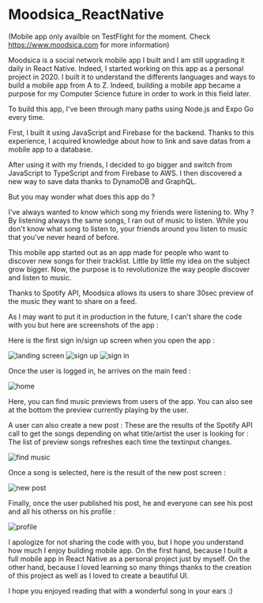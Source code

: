 # Moodsica_ReactNative

(Mobile app only availble on TestFlight for the moment. Check https://www.moodsica.com for more information)

Moodsica is a social network mobile app I built and I am still upgrading it daily in React Native.
Indeed, I started working on this app as a personal project in 2020.
I built it to understand the differents languages and ways to build a mobile app from A to Z.
Indeed, building a mobile app became a purpose for my Computer Science future in order to work in this field later.

To build this app, I've been through many paths using Node.js and Expo Go every time.

First, I built it using JavaScript and Firebase for the backend.
Thanks to this experience, I acquired knowledge about how to link and save datas from a mobile app to a database.

After using it with my friends, I decided to go bigger and switch from JavaScript to TypeScript and from Firebase to AWS.
I then discovered a new way to save data thanks to DynamoDB and GraphQL.

But you may wonder what does this app do ?

I've always wanted to know which song my friends were listening to.
Why ? By listening always the same songs, I ran out of music to listen.
While you don't know what song to listen to, your friends around you listen to music that you've never heard of before.

This mobile app started out as an app made for people who want to discover new songs for their tracklist.
Little by little my idea on the subject grow bigger.
Now, the purpose is to revolutionize the way people discover and listen to music.

Thanks to Spotify API, Moodsica allows its users to share 30sec preview of the music they want to share on a feed.

As I may want to put it in production in the future, I can't share the code with you but here are screenshots of the app :

Here is the first sign in/sign up screen when you open the app :

![landing screen](https://user-images.githubusercontent.com/93252510/232731364-09d50502-5a1e-4592-b679-8bde6010062b.PNG)
![sign up](https://user-images.githubusercontent.com/93252510/232731410-38c7f854-014e-43a6-ad2a-d876af803821.PNG)
![sign in](https://user-images.githubusercontent.com/93252510/232731466-639e71b8-f83f-420a-a6f8-e9f5f93584e7.PNG)

Once the user is logged in, he arrives on the main feed :

![home](https://user-images.githubusercontent.com/93252510/232731955-05b1a111-67d3-46f2-8a6a-8db7295d51aa.PNG)

Here, you can find music previews from users of the app.
You can also see at the bottom the preview currently playing by the user.

A user can also create a new post :
These are the results of the Spotify API call to get the songs depending on what title/artist the user is looking for :
The list of preview songs refreshes each time the textinput changes.

![find music](https://user-images.githubusercontent.com/93252510/232733028-88201b1b-88f4-4817-95e7-624e5169d8ce.PNG)

Once a song is selected, here is the result of the new post screen :

![new post](https://user-images.githubusercontent.com/93252510/232732675-38f1c236-848f-4276-9d9c-06a02bf56f9b.PNG)

Finally, once the user published his post, he and everyone can see his post and all his otherss on his profile :

![profile](https://user-images.githubusercontent.com/93252510/232734263-9ea89a15-8be0-4ede-88de-e24623b0da27.PNG)

I apologize for not sharing the code with you, but I hope you understand how much I enjoy building mobile app.
On the first hand, because I built a full mobile app in React Native as a personal project just by myself.
On the other hand, because I loved learning so many things thanks to the creation of this project as well as I loved to create a beautiful UI.

I hope you enjoyed reading that with a wonderful song in your ears :)
